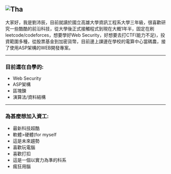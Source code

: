 ![Tha](https://github.com/peipei930725/peipei930725/assets/114333331/df888990-c12e-4337-a404-cbf6b39dc7a5)
---
大家好，我是劉沛辰，目前就讀於國立高雄大學資訊工程系大學三年級，很喜歡研究一些酷酷的前沿科技，從大學後正式接觸程式到現在大概1年半，固定在刷leetcode/codeforces，想要學好Web Security，好想要去打CTF(能力不足)，投資範圍多種，從股票基金到加密貨幣，目前邊上課邊在學校的電算中心當碼農，接了使用ASP架構的WEB開發專案。

---

### 目前還在自學的:
- Web Security
- ASP架構
- 區塊鍊
- 演算法/資料結構

---
### 為甚麼想加入資工:
- 最新科技超酷
- 軟體>硬體(for myself
- 這是未來趨勢
- 喜歡玩電腦
- 喜歡打扣
- 這是一個以實力為準的科系
- 瘋狂用腦
